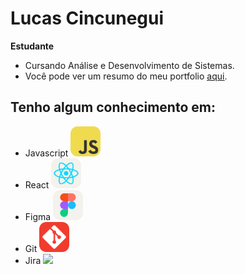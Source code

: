 # Lucas Cincunegui

**Estudante**

- Cursando Análise e Desenvolvimento de Sistemas.  
- Você pode ver um resumo do meu portfolio [<ins>aqui</ins>](https://meu-curriculo-plum.vercel.app/).

## Tenho algum conhecimento em:

- Javascript <img src="https://raw.githubusercontent.com/tandpfun/skill-icons/refs/heads/main/icons/Javascript.svg" width=10%>
- React <img src="https://raw.githubusercontent.com/tandpfun/skill-icons/refs/heads/main/icons/React-Light.svg" width=10%>
- Figma <img src="https://raw.githubusercontent.com/tandpfun/skill-icons/refs/heads/main/icons/Figma-Light.svg" width=10%>
- Git <img src="https://raw.githubusercontent.com/tandpfun/skill-icons/refs/heads/main/icons/Git.svg" width=10%>
- Jira <img src="https://raw.githubusercontent.com/tandpfun/skill-icons/refs/heads/main/icons/Jira.svg" width=10%>

<!--
**lucascincunegui/lucascincunegui** is a ✨ _special_ ✨ repository because its `README.md` (this file) appears on your GitHub profile.

Here are some ideas to get you started:

- 🔭 I’m currently working on ...
- 🌱 I’m currently learning ...
- 👯 I’m looking to collaborate on ...
- 🤔 I’m looking for help with ...
- 💬 Ask me about ...
- 📫 How to reach me: ...
- 😄 Pronouns: ...
- ⚡ Fun fact: ...
-->
